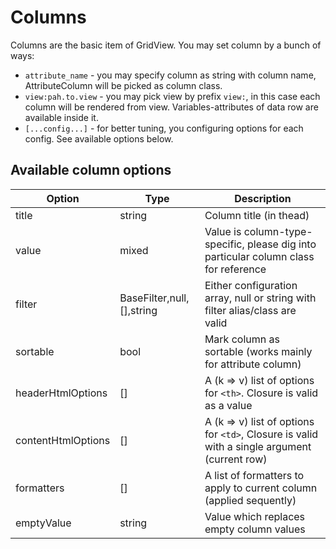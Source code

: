 # Columns

Columns are the basic item of GridView. You may set column by a bunch of ways:

- `attribute_name` - you may specify column as string with column name, AttributeColumn will be picked as column class.
- `view:pah.to.view` - you may pick view by prefix `view:`, in this case each column will be rendered from view. Variables-attributes of data row are available inside it.
- `[...config...]` - for better tuning, you configuring options for each config. See available options below.

## Available column options
| Option            | Type                      | Description                             |
| ----------------- | ------------------------- | --------------------------------------- |
| title             | string                    | Column title (in thead)                 |
| value             | mixed                     | Value is column-type-specific, please dig into particular column class for reference |
| filter            | BaseFilter,null,[],string | Either configuration array, null or string with filter alias/class are valid |
| sortable          | bool                      | Mark column as sortable (works mainly for attribute column) |
| headerHtmlOptions | []                        | A (k => v) list of options for `<th>`. Closure is valid as a value |
| contentHtmlOptions| []                        | A (k => v) list of options for `<td>`, Closure is valid with a single argument (current row) |
| formatters        | []                        | A list of formatters to apply to current column (applied sequently) |
| emptyValue        | string                    | Value which replaces empty column values |
